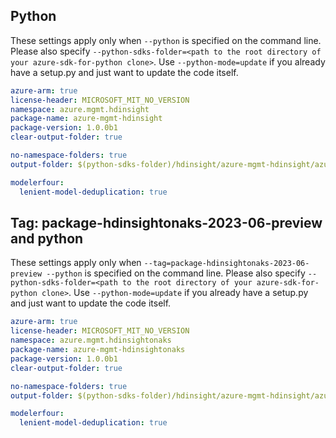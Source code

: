 ## Python

These settings apply only when `--python` is specified on the command line.
Please also specify `--python-sdks-folder=<path to the root directory of your azure-sdk-for-python clone>`.
Use `--python-mode=update` if you already have a setup.py and just want to update the code itself.

``` yaml $(python)
azure-arm: true
license-header: MICROSOFT_MIT_NO_VERSION
namespace: azure.mgmt.hdinsight
package-name: azure-mgmt-hdinsight
package-version: 1.0.0b1
clear-output-folder: true
```

``` yaml $(python)
no-namespace-folders: true
output-folder: $(python-sdks-folder)/hdinsight/azure-mgmt-hdinsight/azure/mgmt/hdinsight
```

``` yaml $(python)
modelerfour:
  lenient-model-deduplication: true
```

## Tag: package-hdinsightonaks-2023-06-preview and python

These settings apply only when `--tag=package-hdinsightonaks-2023-06-preview --python` is specified on the command line.
Please also specify `--python-sdks-folder=<path to the root directory of your azure-sdk-for-python clone>`.
Use `--python-mode=update` if you already have a setup.py and just want to update the code itself.

``` yaml $(tag) == 'package-hdinsightonaks-2023-06-preview' && $(python)
azure-arm: true
license-header: MICROSOFT_MIT_NO_VERSION
namespace: azure.mgmt.hdinsightonaks
package-name: azure-mgmt-hdinsightonaks
package-version: 1.0.0b1
clear-output-folder: true
```

``` yaml $(tag) == 'package-hdinsightonaks-2023-06-preview' && $(python)
no-namespace-folders: true
output-folder: $(python-sdks-folder)/hdinsight/azure-mgmt-hdinsight/azure/mgmt/hdinsightonaks
```

``` yaml $(tag) == 'package-hdinsightonaks-2023-06-preview' && $(python)
modelerfour:
  lenient-model-deduplication: true
```
